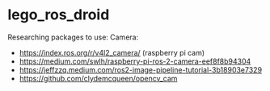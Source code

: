 # lego_ros_droid
Researching packages to use:
Camera:
  - https://index.ros.org/r/v4l2_camera/ (raspberry pi cam)
  - https://medium.com/swlh/raspberry-pi-ros-2-camera-eef8f8b94304
  - https://jeffzzq.medium.com/ros2-image-pipeline-tutorial-3b18903e7329
  - https://github.com/clydemcqueen/opencv_cam
